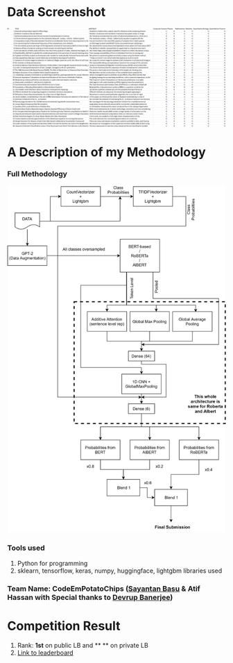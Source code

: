 # Data Screenshot
<img src="Images/Screenshot.png" width="1000"/>


# A Description of my Methodology

### Full Methodology
<img src="Images/JantaHack_Independence_Day_Solution.png" width="800"/>


### Tools used
1. Python for programming
2. sklearn, tensorflow, keras, numpy, huggingface, lightgbm libraries used

### Team Name: CodeEmPotatoChips ([Sayantan Basu](https://www.linkedin.com/in/sayantan-basu-a29861a1) & Atif Hassan with Special thanks to [Devrup Banerjee](https://www.linkedin.com/in/devrup-b-7b2423107/))

# Competition Result
1. Rank: **1st** on public LB and ** ** on private LB
2. [Link to leaderboard](https://datahack.analyticsvidhya.com/contest/janatahack-independence-day-2020-ml-hackathon/#LeaderBoard)
